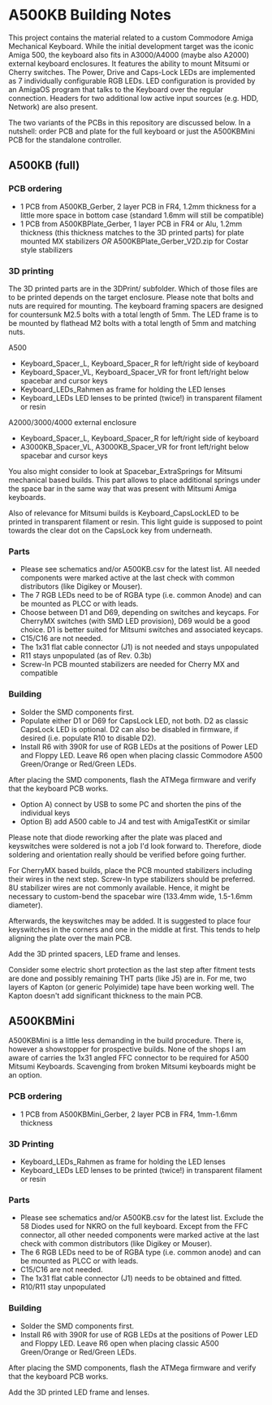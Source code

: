 # A500KB Building Notes
This project contains the material related to a custom Commodore Amiga Mechanical Keyboard. While the initial development target was the iconic Amiga 500, the keyboard also fits in A3000/A4000 (maybe also A2000) external keyboard enclosures. It features the ability to mount Mitsumi or Cherry switches. The Power, Drive and Caps-Lock LEDs are implemented as 7 individually configurable RGB LEDs. LED configuration is provided by an AmigaOS program that talks to the Keyboard over the regular connection. Headers for two additional low active input sources (e.g. HDD, Network) are also present.

The two variants of the PCBs in this repository are discussed below. In a nutshell: order PCB and plate for the full keyboard or just the A500KBMini PCB for the standalone controller.

## A500KB (full)

### PCB ordering

- 1 PCB from A500KB\_Gerber, 2 layer PCB in FR4, 1.2mm thickness for a little more space in bottom case (standard 1.6mm will still be compatible)
- 1 PCB from A500KBPlate\_Gerber, 1 layer PCB in FR4 or Alu, 1.2mm thickness (this thickness matches to the 3D printed parts) for plate mounted MX stabilizers _OR_ A500KBPlate\_Gerber\_V2D.zip for Costar style stabilizers

### 3D printing

The 3D printed parts are in the 3DPrint/ subfolder. Which of those files are to be printed depends on the target enclosure. Please note that bolts and nuts are required for mounting. 
The keyboard framing spacers are designed for countersunk M2.5 bolts with a total length of 5mm. 
The LED frame is to be mounted by flathead M2 bolts with a total length of 5mm and matching nuts.

A500
- Keyboard\_Spacer\_L, Keyboard\_Spacer\_R for left/right side of keyboard
- Keyboard\_Spacer\_VL, Keyboard\_Spacer\_VR for front left/right below spacebar and cursor keys
- Keyboard\_LEDs\_Rahmen as frame for holding the LED lenses
- Keyboard\_LEDs LED lenses to be printed (twice!) in transparent filament or resin

A2000/3000/4000 external enclosure
- Keyboard\_Spacer\_L, Keyboard\_Spacer\_R for left/right side of keyboard
- A3000KB\_Spacer\_VL, A3000KB\_Spacer\_VR for front left/right below spacebar and cursor keys

You also might consider to look at Spacebar\_ExtraSprings for Mitsumi mechanical based builds. This part allows to place additional springs under the space bar in the same way that was present with Mitsumi Amiga keyboards. 

Also of relevance for Mitsumi builds is Keyboard\_CapsLockLED to be printed in transparent filament or resin. This light guide is supposed to point towards the clear dot on the CapsLock key from underneath.

### Parts

- Please see schematics and/or A500KB.csv for the latest list. All needed components were marked active at the last check with common distributors (like Digikey or Mouser).
- The 7 RGB LEDs need to be of RGBA type (i.e. common Anode) and can be mounted as PLCC or with leads.
- Choose between D1 and D69, depending on switches and keycaps. For CherryMX switches (with SMD LED provision), D69 would be a good choice. D1 is better suited for Mitsumi switches and associated keycaps.
- C15/C16 are not needed.
- The 1x31 flat cable connector (J1) is not needed and stays unpopulated
- R11 stays unpopulated (as of Rev. 0.3b)
- Screw-In PCB mounted stabilizers are needed for Cherry MX and compatible

### Building

- Solder the SMD components first. 
- Populate either D1 or D69 for CapsLock LED, not both. D2 as classic CapsLock LED is optional. D2 can also be disabled in firmware, if desired (i.e. populate R10 to disable D2).
- Install R6 with 390R for use of RGB LEDs at the positions of Power LED and Floppy LED. Leave R6 open when placing classic Commodore A500 Green/Orange or Red/Green LEDs.

After placing the SMD components, flash the ATMega firmware and verify that the keyboard PCB works.
- Option A) connect by USB to some PC and shorten the pins of the individual keys
- Option B) add A500 cable to J4 and test with AmigaTestKit or similar

Please note that diode reworking after the plate was placed and keyswitches were soldered is not a job I'd look forward to. Therefore, diode soldering and orientation really should be verified before going further.

For CherryMX based builds, place the PCB mounted stabilizers including their wires in the next step. Screw-In type stabilizers should be preferred. 8U stabilizer wires are not commonly available. Hence, it might be necessary to custom-bend the spacebar wire (133.4mm wide, 1.5-1.6mm diameter).

Afterwards, the keyswitches may be added. It is suggested to place four keyswitches in the corners and one in the middle at first. This tends to help aligning the plate over the main PCB. 

Add the 3D printed spacers, LED frame and lenses.

Consider some electric short protection as the last step after fitment tests are done and possibly remaining THT parts (like J5) are in. For me, two layers of Kapton (or generic Polyimide) tape have been working well. The Kapton doesn't add significant thickness to the main PCB.


## A500KBMini

A500KBMini is a little less demanding in the build procedure. There is, however a showstopper for prospective builds. None of the shops I am aware of carries the 1x31 angled FFC connector to be required for A500 Mitsumi Keyboards. Scavenging from broken Mitsumi keyboards might be an option.

### PCB ordering

- 1 PCB from A500KBMini\_Gerber, 2 layer PCB in FR4, 1mm-1.6mm thickness 

### 3D Printing
- Keyboard\_LEDs\_Rahmen as frame for holding the LED lenses
- Keyboard\_LEDs LED lenses to be printed (twice!) in transparent filament or resin

### Parts

- Please see schematics and/or A500KB.csv for the latest list. Exclude the 58 Diodes used for NKRO on the full keyboard. Except from the FFC connector, all other needed components were marked active at the last check with common distributors (like Digikey or Mouser).
- The 6 RGB LEDs need to be of RGBA type (i.e. common anode) and can be mounted as PLCC or with leads.
- C15/C16 are not needed.
- The 1x31 flat cable connector (J1) needs to be obtained and fitted.
- R10/R11 stay unpopulated

### Building

- Solder the SMD components first. 
- Install R6 with 390R for use of RGB LEDs at the positions of Power LED and Floppy LED. Leave R6 open when placing classic A500 Green/Orange or Red/Green LEDs.

After placing the SMD components, flash the ATMega firmware and verify that the keyboard PCB works.

Add the 3D printed LED frame and lenses.


